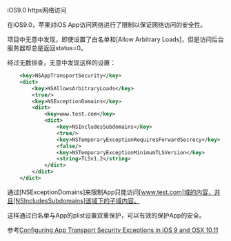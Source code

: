 iOS9.0 https网络访问

在iOS9.0，苹果对iOS App访问网络进行了限制以保证网络访问的安全性。

项目中无意中发现，即使设置了白名单和[Allow Arbitrary Loads]，但是访问后台服务器却总是返回status=0。<br>

经过无数排查，无意中发现这样的设置：
```xml
	<key>NSAppTransportSecurity</key>
	<dict>
		<key>NSAllowsArbitraryLoads</key>
		<true/>
		<key>NSExceptionDomains</key>
		<dict>
			<key>www.test.com</key>
			<dict>
				<key>NSIncludesSubdomains</key>
				<true/>
				<key>NSTemporaryExceptionRequiresForwardSecrecy</key>
				<false/>
				<key>NSTemporaryExceptionMinimumTLSVersion</key>
				<string>TLSv1.2</string>
			</dict>
		</dict>
	</dict>
```

通过[NSExceptionDomains]来限制App只能访问[www.test.com]域的内容，并且[NSIncludesSubdomains]该域下的子域内容。<br>

这样通过白名单与App的plist设置双重保护，可以有效的保护App的安全。<br>

参考[Configuring App Transport Security Exceptions in iOS 9 and OSX 10.11](http://ste.vn/2015/06/10/configuring-app-transport-security-ios-9-osx-10-11/)